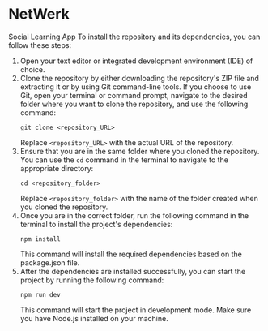# NetWerk
Social Learning App
To install the repository and its dependencies, you can follow these steps:

1. Open your text editor or integrated development environment (IDE) of choice.
2. Clone the repository by either downloading the repository's ZIP file and extracting it or by using Git command-line tools. If you choose to use Git, open your terminal or command prompt, navigate to the desired folder where you want to clone the repository, and use the following command:
   ```
   git clone <repository_URL>
   ```
   Replace `<repository_URL>` with the actual URL of the repository.
3. Ensure that you are in the same folder where you cloned the repository. You can use the `cd` command in the terminal to navigate to the appropriate directory:
   ```
   cd <repository_folder>
   ```
   Replace `<repository_folder>` with the name of the folder created when you cloned the repository.
4. Once you are in the correct folder, run the following command in the terminal to install the project's dependencies:
   ```
   npm install
   ```
   This command will install the required dependencies based on the package.json file.
5. After the dependencies are installed successfully, you can start the project by running the following command:
   ```
   npm run dev
   ```
   This command will start the project in development mode. Make sure you have Node.js installed on your machine.
   
 
